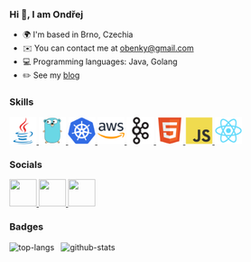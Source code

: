 ### Hi 👋, I am Ondřej

* 🌍 I'm based in Brno, Czechia
* ✉️ You can contact me at [obenky@gmail.com](mailto:obenky@gmail.com)
* 💻 Programming languages: Java, Golang
* ✏️ See my [blog](https://tantalor93.github.io/about/)


### Skills

<p align="left"> 
  <a href="https://www.oracle.com/java/" target="_blank" rel="noreferrer"> 
      <img src="https://raw.githubusercontent.com/devicons/devicon/master/icons/java/java-original.svg" width="48" height="48" /> 
  </a>
  <a href="https://go.dev/" target="_blank" rel="noreferrer"> 
      <img src="https://raw.githubusercontent.com/devicons/devicon/refs/heads/master/icons/go/go-original.svg" width="48" height="48" /> 
  </a>
  <a href="https://kubernetes.io/" target="_blank" rel="noreferrer"> 
      <img src="https://raw.githubusercontent.com/devicons/devicon/refs/heads/master/icons/kubernetes/kubernetes-original.svg" width="48" height="48" /> 
  </a>
  <a href="https://aws.amazon.com/" target="_blank" rel="noreferrer"> 
      <img src="https://raw.githubusercontent.com/devicons/devicon/refs/heads/master/icons/amazonwebservices/amazonwebservices-original-wordmark.svg" width="48" height="48" /> 
  </a>
  <a href="https://kafka.apache.org/" target="_blank" rel="noreferrer"> 
      <img src="https://raw.githubusercontent.com/devicons/devicon/refs/heads/master/icons/apachekafka/apachekafka-original.svg" width="48" height="48" /> 
  </a>
  <a href="https://www.w3.org/html/" target="_blank" rel="noreferrer"> 
      <img src="https://raw.githubusercontent.com/devicons/devicon/refs/heads/master/icons/html5/html5-original.svg" width="48" height="48" /> 
  </a>
  <a href="https://developer.mozilla.org/en-US/docs/Web/JavaScript" target="_blank" rel="noreferrer"> 
      <img src="https://raw.githubusercontent.com/devicons/devicon/refs/heads/master/icons/javascript/javascript-original.svg" width="48" height="48" /> 
  </a>
  <a href="https://react.dev/" target="_blank" rel="noreferrer"> 
      <img src="https://raw.githubusercontent.com/devicons/devicon/refs/heads/master/icons/react/react-original.svg" width="48" height="48" /> 
  </a>
</p>

### Socials

<p align="left"> 
  <a href="https://www.github.com/tantalor93" target="_blank" rel="noreferrer"> 
      <img src="https://cdn.jsdelivr.net/npm/simple-icons@3.0.1/icons/github.svg" width="48" height="48" /> 
  </a>
  <a href="http://www.medium.com/@obenky" target="_blank" rel="noreferrer"> 
      <img src="https://cdn.jsdelivr.net/npm/simple-icons@3.0.1/icons/medium.svg" width="48" height="48" /> 
  </a>
    <a href="https://www.linkedin.com/in/ond%C5%99ej-benkovsk%C3%BD-5b0842ba/" target="_blank" rel="noreferrer"> 
      <img src="https://cdn.jsdelivr.net/npm/simple-icons@3.0.1/icons/linkedin.svg" width="48" height="48" /> 
  </a>
</p>

### Badges

<p>
  <img height=200 align="center" src="https://benky-github-readme-stats.vercel.app/api/top-langs/?username=tantalor93&layout=compact&role=OWNER&hide=tex" alt="top-langs"/>
  &nbsp;
  <img height=200 align="center" src="https://benky-github-readme-stats.vercel.app/api?username=tantalor93&show_icons=true&role=OWNER&card_width=350px" alt="github-stats" />
</p> 
